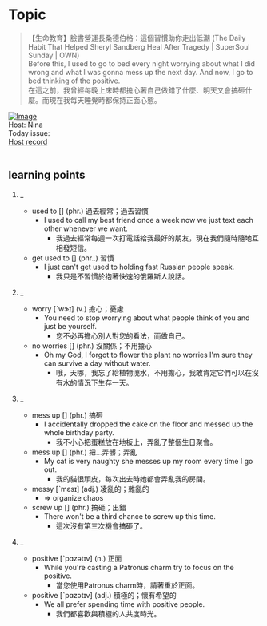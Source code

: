 # Topic

> 【生命教育】臉書營運長桑德伯格：這個習慣助你走出低潮 (The Daily Habit That Helped Sheryl Sandberg Heal After Tragedy | SuperSoul Sunday | OWN) <br>
> Before this, I used to go to bed every night worrying about what I did wrong and what I was gonna mess up the next day. And now, I go to bed thinking of the positive. <br>
> 在這之前，我曾經每晚上床時都擔心著自己做錯了什麼、明天又會搞砸什麼。而現在我每天睡覺時都保持正面心態。 <br>

[![Image](https://cdn.voicetube.com/assets/thumbnails/VCxquh0egn4.jpg)](https://www.youtube.com/embed/VCxquh0egn4?rel=0&showinfo=0&cc_load_policy=0&controls=1&autoplay=1&iv_load_policy=3&playsinline=1&wmode=transparent&start=89&end=99&enablejsapi=1&origin=https://tw.voicetube.com&widgetid=1)<br>
Host: Nina
<br>Today issue:
<br>
[Host record](https://cdn.voicetube.com/tmp/everyday_records/2186512841442311/3609.mp3)
<br><br>
## learning points
1. _
	* used to [] (phr.) 過去經常；過去習慣
		- I used to call my best friend once a week now we just text each other whenever we want.
			+ 我過去經常每週一次打電話給我最好的朋友，現在我們隨時隨地互相發短信。
	* get used to [] (phr..) 習慣
		- I just can't get used to holding fast Russian people speak.
			+ 我只是不習慣於抱著快速的俄羅斯人說話。

2. _
	* worry [ˋwɝɪ] (v.) 擔心；憂慮
		- You need to stop worrying about what people think of you and just be yourself.
			+ 您不必再擔心別人對您的看法，而做自己。
	* no worries [] (phr.) 沒關係；不用擔心
		- Oh my God, I forgot to flower the plant no worries I'm sure they can survive a day without water.
			+ 哦，天哪，我忘了給植物澆水，不用擔心，我敢肯定它們可以在沒有水的情況下生存一天。

3. _
	* mess up [] (phr.) 搞砸
		- I accidentally dropped the cake on the floor and messed up the whole birthday party.
			+ 我不小心把蛋糕放在地板上，弄亂了整個生日聚會。
	* mess up [] (phr.) 把...弄髒；弄亂
		- My cat is very naughty she messes up my room every time I go out.
			+ 我的貓很頑皮，每次出去時她都會弄亂我的房間。
	* messy [ˋmɛsɪ] (adj.) 凌亂的；雜亂的
		- => organize chaos
	* screw up  [] (phr.) 搞砸；出錯
		- There won't be a third chance to screw up this time.
			+ 這次沒有第三次機會搞砸了。

4. _
	* positive [ˋpɑzətɪv] (n.) 正面
		- While you're casting a Patronus charm try to focus on the positive.
			+ 當您使用Patronus charm時，請著重於正面。
	* positive [ˋpɑzətɪv] (adj.) 積極的；懷有希望的
		- We all prefer spending time with positive people.
			+ 我們都喜歡與積極的人共度時光。

